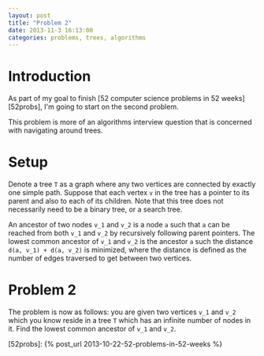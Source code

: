 ```yaml
---
layout: post
title: "Problem 2"
date: 2013-11-3 16:13:00
categories: problems, trees, algorithms
---
```


# Introduction

As part of my goal to finish [52 computer science problems in 52 weeks][52probs], I'm going to start on the second problem.

This problem is more of an algorithms interview question that is concerned with navigating around trees.

# Setup

Denote a tree `T` as a graph where any two vertices are connected by exactly one simple path. Suppose that each vertex `v` in the tree has a pointer to its parent and also to each of its children. Note that this tree does not necessarily need to be a binary tree, or a search tree. 

An ancestor of two nodes `v_1` and `v_2` is a node `a` such that `a` can be reached from both `v_1` and `v_2` by recursively following parent pointers. The lowest common ancestor of `v_1` and `v_2` is the ancestor `a` such the distance `d(a, v_1) + d(a, v_2)` is minimized, where the distance is defined as the number of edges traversed to get between two vertices.

# Problem 2

The problem is now as follows: you are given two vertices `v_1` and `v_2` which you know reside in a tree `T` which has an infinite number of nodes in it. Find the lowest common ancestor of `v_1` and `v_2`.

[52probs]: {% post_url 2013-10-22-52-problems-in-52-weeks %}
